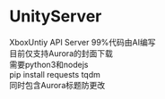 # UnityServer
XboxUntiy API Server
99%代码由AI编写<br/>
目前仅支持Aurora的封面下载<br/>
需要python3和nodejs<br/>
pip install requests tqdm <br/>
同时包含Aurora标题防更改